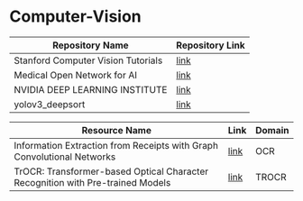 # Computer-Vision

| Repository Name | Repository Link |
|-|-|
| Stanford Computer Vision Tutorials | [link](https://github.com/khanhnamle1994/computer-vision) |
| Medical Open Network for AI | [link](https://monai.io/start.html) |
| NVIDIA DEEP LEARNING INSTITUTE | [link](https://www.nvidia.com/en-us/deep-learning-ai/education/) |
| yolov3_deepsort | [link](https://github.com/theAIGuysCode/yolov3_deepsort) |

| Resource Name | Link | Domain |
|-|-|-|
| Information Extraction from Receipts with Graph Convolutional Networks | [link](https://nanonets.com/blog/information-extraction-graph-convolutional-networks/) | OCR |
| TrOCR: Transformer-based Optical Character Recognition with Pre-trained Models | [link](https://www.microsoft.com/en-us/research/publication/trocr-transformer-based-optical-character-recognition-with-pre-trained-models/) | TROCR |
